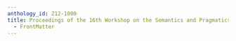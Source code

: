 ```yaml
---
anthology_id: Z12-1000
title: Proceedings of the 16th Workshop on the Semantics and Pragmatics of Dialogue
  - FrontMatter
---
```

